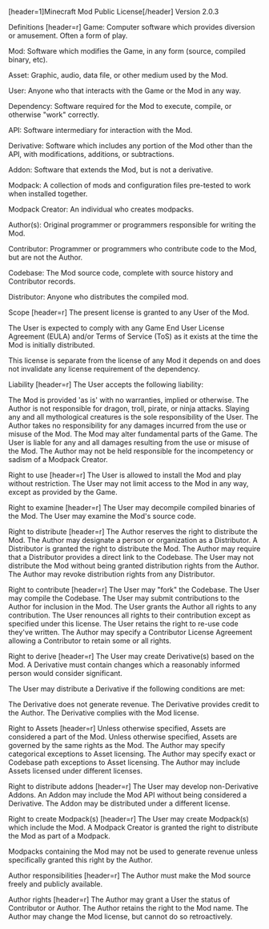 [header=1]Minecraft Mod Public License[/header]
Version 2.0.3


Definitions
[header=r]
Game: Computer software which provides diversion or amusement. Often a form of play.

Mod: Software which modifies the Game, in any form (source, compiled binary, etc).

Asset: Graphic, audio, data file, or other medium used by the Mod.

User: Anyone who that interacts with the Game or the Mod in any way.

Dependency: Software required for the Mod to execute, compile, or otherwise "work" correctly.

API: Software intermediary for interaction with the Mod.

Derivative: Software which includes any portion of the Mod other than the API, with modifications, additions, or subtractions.

Addon: Software that extends the Mod, but is not a derivative.

Modpack: A collection of mods and configuration files pre-tested to work when installed together.

Modpack Creator: An individual who creates modpacks.

Author(s): Original programmer or programmers responsible for writing the Mod.

Contributor: Programmer or programmers who contribute code to the Mod, but are not the Author.

Codebase: The Mod source code, complete with source history and Contributor records.

Distributor: Anyone who distributes the compiled mod.

Scope
[header=r]
The present license is granted to any User of the Mod.

The User is expected to comply with any Game End User License Agreement (EULA) and/or Terms of Service (ToS) as it exists at the time the Mod is initially distributed.

This license is separate from the license of any Mod it depends on and does not invalidate any license requirement of the dependency.


Liability
[header=r]
The User accepts the following liability:

The Mod is provided 'as is' with no warranties, implied or otherwise.
The Author is not responsible for dragon, troll, pirate, or ninja attacks.
Slaying any and all mythological creatures is the sole responsibility of the User.
The Author takes no responsibility for any damages incurred from the use or misuse of the Mod.
The Mod may alter fundamental parts of the Game.
The User is liable for any and all damages resulting from the use or misuse of the Mod.
The Author may not be held responsible for the incompetency or sadism of a Modpack Creator.

Right to use
[header=r]
The User is allowed to install the Mod and play without restriction.
The User may not limit access to the Mod in any way, except as provided by the Game.


Right to examine
[header=r]
The User may decompile compiled binaries of the Mod.
The User may examine the Mod's source code.


Right to distribute
[header=r]
The Author reserves the right to distribute the Mod.
The Author may designate a person or organization as a Distributor.
A Distributor is granted the right to distribute the Mod.
The Author may require that a Distributor provides a direct link to the Codebase.
The User may not distribute the Mod without being granted distribution rights from the Author.
The Author may revoke distribution rights from any Distributor.


Right to contribute
[header=r]
The User may "fork" the Codebase.
The User may compile the Codebase.
The User may submit contributions to the Author for inclusion in the Mod.
The User grants the Author all rights to any contribution.
The User renounces all rights to their contribution except as specified under this license.
The User retains the right to re-use code they've written.
The Author may specify a Contributor License Agreement allowing a Contributor to retain some or all rights.


Right to derive
[header=r]
The User may create Derivative(s) based on the Mod.
A Derivative must contain changes which a reasonably informed person would consider significant.

The User may distribute a Derivative if the following conditions are met:

The Derivative does not generate revenue.
The Derivative provides credit to the Author.
The Derivative complies with the Mod license.

Right to Assets
[header=r]
Unless otherwise specified, Assets are considered a part of the Mod.
Unless otherwise specified, Assets are governed by the same rights as the Mod.
The Author may specify categorical exceptions to Asset licensing.
The Author may specify exact or Codebase path exceptions to Asset licensing.
The Author may include Assets licensed under different licenses.


Right to distribute addons
[header=r]
The User may develop non-Derivative Addons.
An Addon may include the Mod API without being considered a Derivative.
The Addon may be distributed under a different license.


Right to create Modpack(s)
[header=r]
The User may create Modpack(s) which include the Mod.
A Modpack Creator is granted the right to distribute the Mod as part of a Modpack.

Modpacks containing the Mod may not be used to generate revenue unless specifically granted this right by the Author.


Author responsibilities
[header=r]
The Author must make the Mod source freely and publicly available.


Author rights
[header=r]
The Author may grant a User the status of Contributor or Author.
The Author retains the right to the Mod name.
The Author may change the Mod license, but cannot do so retroactively.
